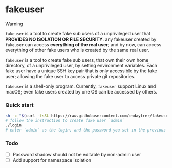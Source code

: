 # fakeuser

> [!Warning]
> `fakeuser` is a tool to create fake sub users of a unprivileged user that **PROVIDES NO ISOLATION OR FILE SECURITY**.
> any fakeuser created by `fakeuser` can access **everything of the real user**; and by now, can access everything of other fake users who is created by the same real user.

`fakeuser` is a tool to create fake sub users, that own their own home directory, of a unprivileged user, by setting environment variables.
Each fake user have a unique SSH key pair that is only accessible by the fake user; allowing the fake user to access private git repositories.

`fakeuser` is a shell-only program. Currently, `fakeuser` support Linux and macOS; even fake users created by one OS can be accessed by others.

### Quick start

```bash
sh -c "$(curl -fsSL https://raw.githubusercontent.com/endaytrer/fakeuser/main/fakeuser.sh)"
# follow the instruction to create fake user `admin`
./login
# enter `admin` as the login, and the password you set in the previous step
```

### Todo

- [ ] Password shadow should not be editable by non-admin user
- [ ] Add support for namespace isolation

